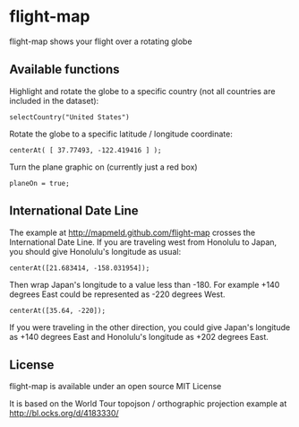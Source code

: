 # flight-map

flight-map shows your flight over a rotating globe

## Available functions

Highlight and rotate the globe to a specific country (not all countries are included in the dataset):

    selectCountry("United States")

Rotate the globe to a specific latitude / longitude coordinate:

    centerAt( [ 37.77493, -122.419416 ] );

Turn the plane graphic on (currently just a red box)

    planeOn = true;

## International Date Line

The example at http://mapmeld.github.com/flight-map crosses the International Date Line. If you are traveling west from Honolulu to Japan, you should give Honolulu's longitude as usual:

    centerAt([21.683414, -158.031954]);

Then wrap Japan's longitude to a value less than -180. For example +140 degrees East could be represented as -220 degrees West.

    centerAt([35.64, -220]);

If you were traveling in the other direction, you could give Japan's longitude as +140 degrees East and Honolulu's longitude as +202 degrees East.

## License

flight-map is available under an open source MIT License

It is based on the World Tour topojson / orthographic projection example at http://bl.ocks.org/d/4183330/